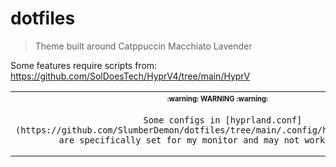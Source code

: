 # dotfiles

> Theme built around Catppuccin Macchiato Lavender

Some features require scripts from: https://github.com/SolDoesTech/HyprV4/tree/main/HyprV

<table align="center">
   <tr>
      <th align="center">
         <sup><sub>:warning: WARNING :warning:</sub></sup>
      </th>
   </tr>
   <tr>
      <td align="center">

      Some configs in [hyprland.conf](https://github.com/SlumberDemon/dotfiles/tree/main/.config/hypr/hyprland.conf) are specifically set for my monitor and may not work on yours!
     
   </tr>
   </table>